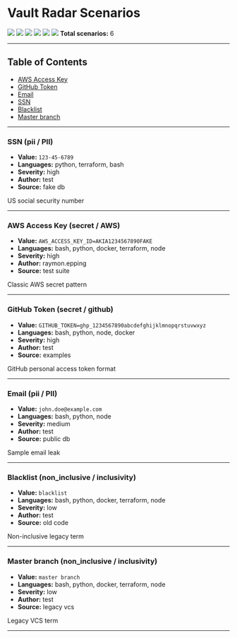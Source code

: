 # Vault Radar Scenarios

[![](https://img.shields.io/badge/High-3-red)](##high) [![](https://img.shields.io/badge/Medium-1-yellow)](##medium) [![](https://img.shields.io/badge/Low-2-lightgrey)](##low) [![](https://img.shields.io/badge/Non_inclusive-2-green)](##non_inclusive) [![](https://img.shields.io/badge/Pii-2-orange)](##pii) [![](https://img.shields.io/badge/Secret-2-purple)](##secret) 
**Total scenarios:** 6

---
## Table of Contents
 - [AWS Access Key](#aws-access-key)
 - [GitHub Token](#github-token)
 - [Email](#email)
 - [SSN](#ssn)
 - [Blacklist](#blacklist)
 - [Master branch](#master-branch)

---

### SSN (pii / PII)

- **Value:** `123-45-6789`
- **Languages:** python, terraform, bash
- **Severity:** high
- **Author:** test
- **Source:** fake db

US social security number

---
### AWS Access Key (secret / AWS)

- **Value:** `AWS_ACCESS_KEY_ID=AKIA1234567890FAKE`
- **Languages:** bash, python, docker, terraform, node
- **Severity:** high
- **Author:** raymon.epping
- **Source:** test suite

Classic AWS secret pattern

---
### GitHub Token (secret / github)

- **Value:** `GITHUB_TOKEN=ghp_1234567890abcdefghijklmnopqrstuvwxyz`
- **Languages:** bash, python, node, docker
- **Severity:** high
- **Author:** test
- **Source:** examples

GitHub personal access token format

---
### Email (pii / PII)

- **Value:** `john.doe@example.com`
- **Languages:** bash, python, node
- **Severity:** medium
- **Author:** test
- **Source:** public db

Sample email leak

---
### Blacklist (non_inclusive / inclusivity)

- **Value:** `blacklist`
- **Languages:** bash, python, docker, terraform, node
- **Severity:** low
- **Author:** test
- **Source:** old code

Non-inclusive legacy term

---
### Master branch (non_inclusive / inclusivity)

- **Value:** `master branch`
- **Languages:** bash, python, docker, terraform, node
- **Severity:** low
- **Author:** test
- **Source:** legacy vcs

Legacy VCS term

---
